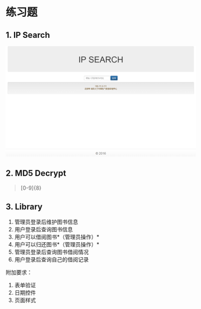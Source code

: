 # 练习题

## 1. IP Search

![IP Decrypt](../image/javaee/ip.png)

## 2. MD5 Decrypt

> [0-9]{8}

## 3. Library
1. 管理员登录后维护图书信息
2. 用户登录后查询图书信息
3. 用户可以借阅图书*（管理员操作）*
4. 用户可以归还图书*（管理员操作）*
5. 管理员登录后查询图书借阅情况
6. 用户登录后查询自己的借阅记录

附加要求：
1. 表单验证
2. 日期控件
2. 页面样式